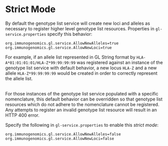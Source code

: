 # Strict Mode #

By default the genotype list service will create new loci and alleles as necessary to register higher level genotype list resources.  Properties in `gl-service.properties` specify this behavior:

```
org.immunogenomics.gl.service.AllowNewAlleles=true
org.immunogenomics.gl.service.AllowNewLoci=true
```

For example, if an allele list represented in GL String format by `HLA-A*01:01:01:01/HLA-Z*99:99:99:99` was registered against an instance of the genotype list service with default behavior, a new locus `HLA-Z` and a new allele `HLA-Z*99:99:99:99` would be created in order to correctly represent the allele list.

<br />
For those instances of the genotype list service populated with a specific nomenclature, this default behavior can be overridden so that genotype list resources which do not adhere to the nomenclature cannot be registered.  Any attempts to register an invalid genotype list resource will result in an HTTP 400 error.

Specify the following in `gl-service.properties` to enable this _strict mode_:

```
org.immunogenomics.gl.service.AllowNewAlleles=false
org.immunogenomics.gl.service.AllowNewLoci=false
```